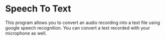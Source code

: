 # Speech To Text
This program allows you to convert an audio recording into a text file using google speech recognition. You can convert a text recorded with your microphone as well.